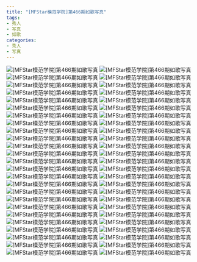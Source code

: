 ```yaml
---
title: "[MFStar模范学院]第466期如歌写真"
tags: 
- 秀人
- 写真
- 如歌
categories:
- 秀人
- 写真
---
```


![[MFStar模范学院]第466期如歌写真](https://img.ilovese.xyz/1734709074375.webp)
![[MFStar模范学院]第466期如歌写真](https://img.ilovese.xyz/1734709075787.webp)
![[MFStar模范学院]第466期如歌写真](https://img.ilovese.xyz/1734709077246.webp)
![[MFStar模范学院]第466期如歌写真](https://img.ilovese.xyz/1734709078810.webp)
![[MFStar模范学院]第466期如歌写真](https://img.ilovese.xyz/1734709080779.webp)
![[MFStar模范学院]第466期如歌写真](https://img.ilovese.xyz/1734709082660.webp)
![[MFStar模范学院]第466期如歌写真](https://img.ilovese.xyz/1734709084207.webp)
![[MFStar模范学院]第466期如歌写真](https://img.ilovese.xyz/1734709085930.webp)
![[MFStar模范学院]第466期如歌写真](https://img.ilovese.xyz/1734709087926.webp)
![[MFStar模范学院]第466期如歌写真](https://img.ilovese.xyz/1734709089907.webp)
![[MFStar模范学院]第466期如歌写真](https://img.ilovese.xyz/1734709091961.webp)
![[MFStar模范学院]第466期如歌写真](https://img.ilovese.xyz/1734709093769.webp)
![[MFStar模范学院]第466期如歌写真](https://img.ilovese.xyz/1734709095103.webp)
![[MFStar模范学院]第466期如歌写真](https://img.ilovese.xyz/1734709096324.webp)
![[MFStar模范学院]第466期如歌写真](https://img.ilovese.xyz/1734709098237.webp)
![[MFStar模范学院]第466期如歌写真](https://img.ilovese.xyz/1734709099469.webp)
![[MFStar模范学院]第466期如歌写真](https://img.ilovese.xyz/1734709101258.webp)
![[MFStar模范学院]第466期如歌写真](https://img.ilovese.xyz/1734709103063.webp)
![[MFStar模范学院]第466期如歌写真](https://img.ilovese.xyz/1734709104256.webp)
![[MFStar模范学院]第466期如歌写真](https://img.ilovese.xyz/1734709106205.webp)
![[MFStar模范学院]第466期如歌写真](https://img.ilovese.xyz/1734709107962.webp)
![[MFStar模范学院]第466期如歌写真](https://img.ilovese.xyz/1734709109964.webp)
![[MFStar模范学院]第466期如歌写真](https://img.ilovese.xyz/1734709111646.webp)
![[MFStar模范学院]第466期如歌写真](https://img.ilovese.xyz/1734709113532.webp)
![[MFStar模范学院]第466期如歌写真](https://img.ilovese.xyz/1734709114925.webp)
![[MFStar模范学院]第466期如歌写真](https://img.ilovese.xyz/1734709117638.webp)
![[MFStar模范学院]第466期如歌写真](https://img.ilovese.xyz/1734709119458.webp)
![[MFStar模范学院]第466期如歌写真](https://img.ilovese.xyz/1734709121382.webp)
![[MFStar模范学院]第466期如歌写真](https://img.ilovese.xyz/1734709123080.webp)
![[MFStar模范学院]第466期如歌写真](https://img.ilovese.xyz/1734709124556.webp)
![[MFStar模范学院]第466期如歌写真](https://img.ilovese.xyz/1734709126563.webp)
![[MFStar模范学院]第466期如歌写真](https://img.ilovese.xyz/1734709127964.webp)
![[MFStar模范学院]第466期如歌写真](https://img.ilovese.xyz/1734709129386.webp)
![[MFStar模范学院]第466期如歌写真](https://img.ilovese.xyz/1734709131661.webp)
![[MFStar模范学院]第466期如歌写真](https://img.ilovese.xyz/1734709133409.webp)
![[MFStar模范学院]第466期如歌写真](https://img.ilovese.xyz/1734709135488.webp)
![[MFStar模范学院]第466期如歌写真](https://img.ilovese.xyz/1734709137394.webp)
![[MFStar模范学院]第466期如歌写真](https://img.ilovese.xyz/1734709139170.webp)
![[MFStar模范学院]第466期如歌写真](https://img.ilovese.xyz/1734709141034.webp)
![[MFStar模范学院]第466期如歌写真](https://img.ilovese.xyz/1734709143078.webp)
![[MFStar模范学院]第466期如歌写真](https://img.ilovese.xyz/1734709144907.webp)
![[MFStar模范学院]第466期如歌写真](https://img.ilovese.xyz/1734709146664.webp)
![[MFStar模范学院]第466期如歌写真](https://img.ilovese.xyz/1734709148424.webp)
![[MFStar模范学院]第466期如歌写真](https://img.ilovese.xyz/1734709150242.webp)
![[MFStar模范学院]第466期如歌写真](https://img.ilovese.xyz/1734709152014.webp)
![[MFStar模范学院]第466期如歌写真](https://img.ilovese.xyz/1734709153868.webp)
![[MFStar模范学院]第466期如歌写真](https://img.ilovese.xyz/1734709155721.webp)
![[MFStar模范学院]第466期如歌写真](https://img.ilovese.xyz/1734709157217.webp)
![[MFStar模范学院]第466期如歌写真](https://img.ilovese.xyz/1734709158956.webp)
![[MFStar模范学院]第466期如歌写真](https://img.ilovese.xyz/1734709160822.webp)
